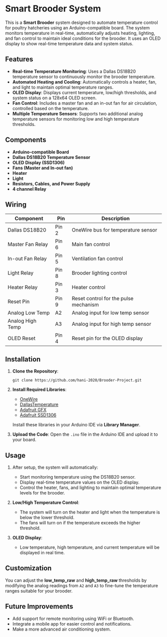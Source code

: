 # Smart Brooder System

This is a **Smart Brooder** system designed to automate temperature control for poultry hatcheries using an Arduino-compatible board. The system monitors temperature in real-time, automatically adjusts heating, lighting, and fan control to maintain ideal conditions for the brooder. It uses an OLED display to show real-time temperature data and system status.

## Features

- **Real-time Temperature Monitoring**: Uses a Dallas DS18B20 temperature sensor to continuously monitor the brooder temperature.
- **Automated Heating and Cooling**: Automatically controls a heater, fan, and light to maintain optimal temperature ranges.
- **OLED Display**: Displays current temperature, low/high thresholds, and system status on a 128x64 OLED screen.
- **Fan Control**: Includes a master fan and an in-out fan for air circulation, controlled based on the temperature.
- **Multiple Temperature Sensors**: Supports two additional analog temperature sensors for monitoring low and high temperature thresholds.
  
## Components

- **Arduino-compatible Board**
- **Dallas DS18B20 Temperature Sensor**
- **OLED Display (SSD1306)**
- **Fans (Master and In-out fan)**
- **Heater**
- **Light**
- **Resistors, Cables, and Power Supply**
- **4 channel Relay**

## Wiring

| Component          | Pin         | Description                            |
|--------------------|-------------|----------------------------------------|
| Dallas DS18B20      | Pin 2       | OneWire bus for temperature sensor     |
| Master Fan Relay    | Pin 6       | Main fan control                       |
| In-out Fan Relay    | Pin 5       | Ventilation fan control                |
| Light Relay         | Pin 8       | Brooder lighting control               |
| Heater Relay        | Pin 3       | Heater control                         |
| Reset Pin           | Pin 9       | Reset control for the pulse mechanism  |
| Analog Low Temp     | A2          | Analog input for low temp sensor       |
| Analog High Temp    | A3          | Analog input for high temp sensor      |
| OLED Reset          | Pin 4       | Reset pin for the OLED display         |

## Installation

1. **Clone the Repository**:
   ```
   git clone https://github.com/hani-2020/Brooder-Project.git
   ```
2. **Install Required Libraries**:
   - [OneWire](https://github.com/PaulStoffregen/OneWire)
   - [DallasTemperature](https://github.com/milesburton/Arduino-Temperature-Control-Library)
   - [Adafruit GFX](https://github.com/adafruit/Adafruit-GFX-Library)
   - [Adafruit SSD1306](https://github.com/adafruit/Adafruit_SSD1306)

   Install these libraries in your Arduino IDE via **Library Manager**.

3. **Upload the Code**: Open the `.ino` file in the Arduino IDE and upload it to your board.

## Usage

1. After setup, the system will automatically:
   - Start monitoring temperature using the DS18B20 sensor.
   - Display real-time temperature values on the OLED display.
   - Control the heater, fans, and lighting to maintain optimal temperature levels for the brooder.
   
2. **Low/High Temperature Control**: 
   - The system will turn on the heater and light when the temperature is below the lower threshold.
   - The fans will turn on if the temperature exceeds the higher threshold.

3. **OLED Display**: 
   - Low temperature, high temperature, and current temperature will be displayed in real time.

## Customization

You can adjust the **low_temp_raw** and **high_temp_raw** thresholds by modifying the analog readings from `A2` and `A3` to fine-tune the temperature ranges suitable for your brooder.

## Future Improvements

- Add support for remote monitoring using WiFi or Bluetooth.
- Integrate a mobile app for easier control and notifications.
- Make a more advanced air conditioning system.
